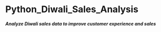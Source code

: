 # Python_Diwali_Sales_Analysis
##### Analyze Diwali sales data to improve customer experience and sales
